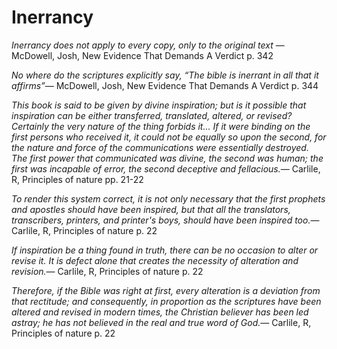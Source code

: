 <link href="index.css" rel="stylesheet"></link>

Inerrancy
=========

<quote><cite>Inerrancy does not apply to every copy, only to the original text </cite><span>— <author>McDowell, Josh</author>, <book>New Evidence That Demands A Verdict p. 342</book></span></quote>

<quote><cite>No where do the scriptures explicitly say, “The bible is inerrant in all that it affirms”</cite><span>— <author>McDowell, Josh</author>, <book>New Evidence That Demands A Verdict p. 344</book></span></quote>

<quote><cite>This book is said to be given by divine inspiration; but is it possible that inspiration can be either transferred, translated, altered, or revised? Certainly the very nature of the thing forbids it... If it were binding on the first persons who received it, it could not be equally so upon the second, for the nature and force of the communications were essentially destroyed. The first power that communicated was divine, the second was human; the first was incapable of error, the second deceptive and fellacious.</cite><span>— <author>Carlile, R</author>, <book>Principles of nature pp. 21-22</book></span></quote>

<quote><cite>To render this system correct, it is not only necessary that the first prophets and apostles should have been inspired, but that all the translators, transcribers, printers, and printer's boys, should have been inspired too.</cite><span>— <author>Carlile, R</author>, <book>Principles of nature p. 22</book></span></quote>

<quote><cite>If inspiration be a thing found in truth, there can be no occasion to alter or revise it. It is defect alone that creates the necessity of alteration and revision.</cite><span>— <author>Carlile, R</author>, <book>Principles of nature p. 22</book></span></quote>

<quote><cite>Therefore, if the Bible was right at first, every alteration is a deviation from that rectitude; and consequently, in proportion as the scriptures have been altered and revised in modern times, the Christian believer has been led astray; he has not believed in the real and true word of God.</cite><span>— <author>Carlile, R</author>, <book>Principles of nature p. 22</book></span></quote>
